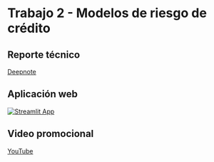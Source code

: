 # Trabajo 2 - Modelos de riesgo de crédito

## Reporte técnico

[Deepnote](https://deepnote.com/@tae-2022-2/Trabajo-2-2d8bceee-9d6f-499d-a2bd-fd29b704bf2c)

## Aplicación web

[![Streamlit App](https://static.streamlit.io/badges/streamlit_badge_black_white.svg)](https://wgarciab-trabajos-tae-2022-2-trabajo-2scorecardapp-s16h15.streamlitapp.com/)

## Video promocional

[YouTube]()
